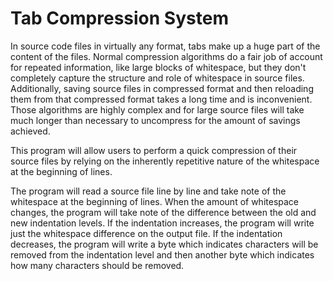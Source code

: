 # Tab Compression System

In source code files in virtually any format, tabs make up a huge part of the content of the files. Normal compression algorithms do a fair job of account for repeated information, like large blocks of whitespace, but they don't completely capture the structure and role of whitespace in source files. Additionally, saving source files in compressed format and then reloading them from that compressed format takes a long time and is inconvenient. Those algorithms are highly complex and for large source files will take much longer than necessary to uncompress for the amount of savings achieved.

This program will allow users to perform a quick compression of their source files by relying on the inherently repetitive nature of the whitespace at the beginning of lines.

The program will read a source file line by line and take note of the whitespace at the beginning of lines. When the amount of whitespace changes, the program will take note of the difference between the old and new indentation levels. If the indentation increases, the program will write just the whitespace difference on the output file. If the indentation decreases, the program will write a byte which indicates characters will be removed from the indentation level and then another byte which indicates how many characters should be removed.
